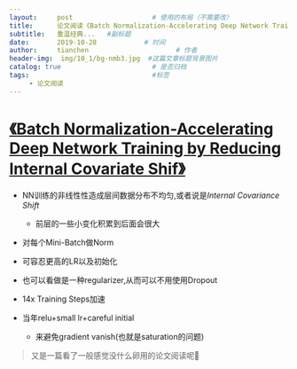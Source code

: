 ```yaml
---
layout:     post                    # 使用的布局（不需要改）
title:      论文阅读《Batch Normalization-Accelerating Deep Network Training by Reducing Internal Covariate Shif》          # 标题 
subtitle:   重温经典...   #副标题
date:       2019-10-28            # 时间
author:     tianchen                      # 作者
header-img:  img/10_1/bg-nmb3.jpg  #这篇文章标题背景图片  
catalog: true                       # 是否归档
tags:                               #标签
     - 论文阅读
---
```


# [《Batch Normalization-Accelerating Deep Network Training by Reducing Internal Covariate Shif》](https://arxiv.org/pdf/1502.03167.pdf)

* NN训练的非线性性造成层间数据分布不均匀,或者说是*Internal Covariance Shift*
  * 前层的一些小变化积累到后面会很大
* 对每个Mini-Batch做Norm
* 可容忍更高的LR以及初始化
* 也可以看做是一种regularizer,从而可以不用使用Dropout
* 14x Training Steps加速

* 当年relu+small lr+careful initial
  * 来避免gradient vanish(也就是saturation的问题)

> 又是一篇看了一般感觉没什么卵用的论文阅读呢🙌

